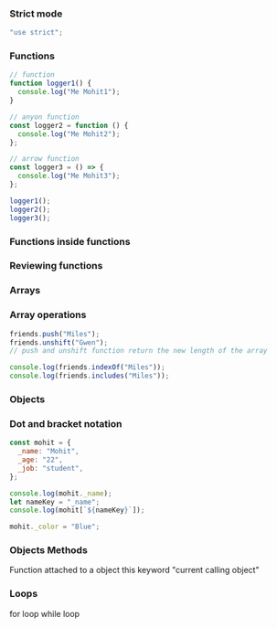 ### Strict mode

```javascript
"use strict";
```

### Functions

```javascript
// function
function logger1() {
  console.log("Me Mohit1");
}

// anyon function
const logger2 = function () {
  console.log("Me Mohit2");
};

// arrow function
const logger3 = () => {
  console.log("Me Mohit3");
};

logger1();
logger2();
logger3();
```

### Functions inside functions

### Reviewing functions

### Arrays

### Array operations

```javascript
friends.push("Miles");
friends.unshift("Gwen");
// push and unshift function return the new length of the array

console.log(friends.indexOf("Miles"));
console.log(friends.includes("Miles"));
```

### Objects

### Dot and bracket notation

```javascript
const mohit = {
  _name: "Mohit",
  _age: "22",
  _job: "student",
};

console.log(mohit._name);
let nameKey = "_name";
console.log(mohit[`${nameKey}`]);

mohit._color = "Blue";
```

### Objects Methods

Function attached to a object
this keyword "current calling object"

### Loops

for loop
while loop
